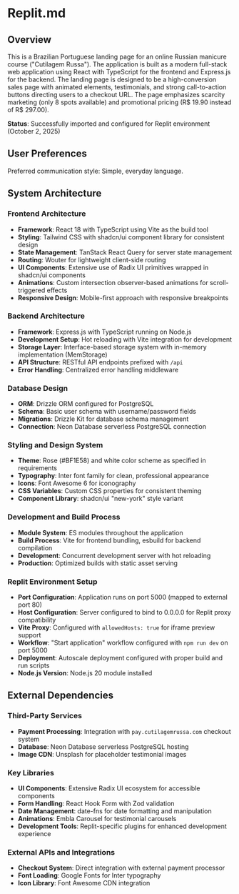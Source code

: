 # Replit.md

## Overview

This is a Brazilian Portuguese landing page for an online Russian manicure course ("Cutilagem Russa"). The application is built as a modern full-stack web application using React with TypeScript for the frontend and Express.js for the backend. The landing page is designed to be a high-conversion sales page with animated elements, testimonials, and strong call-to-action buttons directing users to a checkout URL. The page emphasizes scarcity marketing (only 8 spots available) and promotional pricing (R$ 19.90 instead of R$ 297.00).

**Status**: Successfully imported and configured for Replit environment (October 2, 2025)

## User Preferences

Preferred communication style: Simple, everyday language.

## System Architecture

### Frontend Architecture
- **Framework**: React 18 with TypeScript using Vite as the build tool
- **Styling**: Tailwind CSS with shadcn/ui component library for consistent design
- **State Management**: TanStack React Query for server state management
- **Routing**: Wouter for lightweight client-side routing
- **UI Components**: Extensive use of Radix UI primitives wrapped in shadcn/ui components
- **Animations**: Custom intersection observer-based animations for scroll-triggered effects
- **Responsive Design**: Mobile-first approach with responsive breakpoints

### Backend Architecture  
- **Framework**: Express.js with TypeScript running on Node.js
- **Development Setup**: Hot reloading with Vite integration for development
- **Storage Layer**: Interface-based storage system with in-memory implementation (MemStorage)
- **API Structure**: RESTful API endpoints prefixed with `/api`
- **Error Handling**: Centralized error handling middleware

### Database Design
- **ORM**: Drizzle ORM configured for PostgreSQL
- **Schema**: Basic user schema with username/password fields
- **Migrations**: Drizzle Kit for database schema management
- **Connection**: Neon Database serverless PostgreSQL connection

### Styling and Design System
- **Theme**: Rose (#BF1E58) and white color scheme as specified in requirements
- **Typography**: Inter font family for clean, professional appearance
- **Icons**: Font Awesome 6 for iconography
- **CSS Variables**: Custom CSS properties for consistent theming
- **Component Library**: shadcn/ui "new-york" style variant

### Development and Build Process
- **Module System**: ES modules throughout the application
- **Build Process**: Vite for frontend bundling, esbuild for backend compilation
- **Development**: Concurrent development server with hot reloading
- **Production**: Optimized builds with static asset serving

### Replit Environment Setup
- **Port Configuration**: Application runs on port 5000 (mapped to external port 80)
- **Host Configuration**: Server configured to bind to 0.0.0.0 for Replit proxy compatibility
- **Vite Proxy**: Configured with `allowedHosts: true` for iframe preview support
- **Workflow**: "Start application" workflow configured with `npm run dev` on port 5000
- **Deployment**: Autoscale deployment configured with proper build and run scripts
- **Node.js Version**: Node.js 20 module installed

## External Dependencies

### Third-Party Services
- **Payment Processing**: Integration with `pay.cutilagemrussa.com` checkout system
- **Database**: Neon Database serverless PostgreSQL hosting
- **Image CDN**: Unsplash for placeholder testimonial images

### Key Libraries
- **UI Components**: Extensive Radix UI ecosystem for accessible components
- **Form Handling**: React Hook Form with Zod validation
- **Date Management**: date-fns for date formatting and manipulation  
- **Animations**: Embla Carousel for testimonial carousels
- **Development Tools**: Replit-specific plugins for enhanced development experience

### External APIs and Integrations
- **Checkout System**: Direct integration with external payment processor
- **Font Loading**: Google Fonts for Inter typography
- **Icon Library**: Font Awesome CDN integration